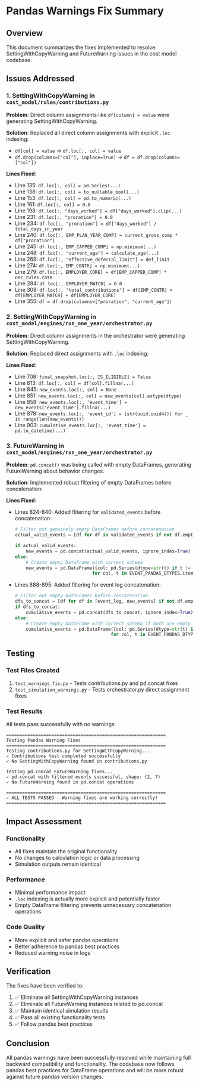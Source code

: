 # Pandas Warnings Fix Summary

## Overview
This document summarizes the fixes implemented to resolve SettingWithCopyWarning and FutureWarning issues in the cost model codebase.

## Issues Addressed

### 1. SettingWithCopyWarning in `cost_model/rules/contributions.py`

**Problem**: Direct column assignments like `df[column] = value` were generating SettingWithCopyWarning.

**Solution**: Replaced all direct column assignments with explicit `.loc` indexing:

- `df[col] = value` → `df.loc[:, col] = value`
- `df.drop(columns=["col"], inplace=True)` → `df = df.drop(columns=["col"])`

**Lines Fixed**:
- Line 135: `df.loc[:, col] = pd.Series(...)`
- Line 138: `df.loc[:, col] = to_nullable_bool(...)`
- Line 153: `df.loc[:, col] = pd.to_numeric(...)`
- Line 161: `df.loc[:, col] = 0.0`
- Line 198: `df.loc[:, "days_worked"] = df["days_worked"].clip(...)`
- Line 231: `df.loc[:, "proration"] = 0.0`
- Line 234: `df.loc[:, "proration"] = df["days_worked"] / total_days_in_year`
- Line 240: `df.loc[:, EMP_PLAN_YEAR_COMP] = current_gross_comp * df["proration"]`
- Line 245: `df.loc[:, EMP_CAPPED_COMP] = np.minimum(...)`
- Line 248: `df.loc[:, "current_age"] = calculate_age(...)`
- Line 269: `df.loc[:, "effective_deferral_limit"] = def_limit`
- Line 274: `df.loc[:, EMP_CONTR] = np.minimum(...)`
- Line 279: `df.loc[:, EMPLOYER_CORE] = df[EMP_CAPPED_COMP] * nec_rules.rate`
- Line 284: `df.loc[:, EMPLOYER_MATCH] = 0.0`
- Line 308: `df.loc[:, "total_contributions"] = df[EMP_CONTR] + df[EMPLOYER_MATCH] + df[EMPLOYER_CORE]`
- Line 355: `df = df.drop(columns=["proration", "current_age"])`

### 2. SettingWithCopyWarning in `cost_model/engines/run_one_year/orchestrator.py`

**Problem**: Direct column assignments in the orchestrator were generating SettingWithCopyWarning.

**Solution**: Replaced direct assignments with `.loc` indexing:

**Lines Fixed**:
- Line 708: `final_snapshot.loc[:, IS_ELIGIBLE] = False`
- Line 813: `df.loc[:, col] = df[col].fillna(...)`
- Line 845: `new_events.loc[:, col] = None`
- Line 851: `new_events.loc[:, col] = new_events[col].astype(dtype)`
- Line 858: `new_events.loc[:, 'event_time'] = new_events['event_time'].fillna(...)`
- Line 878: `new_events.loc[:, 'event_id'] = [str(uuid.uuid4()) for _ in range(len(new_events))]`
- Line 903: `cumulative_events.loc[:, 'event_time'] = pd.to_datetime(...)`

### 3. FutureWarning in `cost_model/engines/run_one_year/orchestrator.py`

**Problem**: `pd.concat()` was being called with empty DataFrames, generating FutureWarning about behavior changes.

**Solution**: Implemented robust filtering of empty DataFrames before concatenation:

**Lines Fixed**:
- Lines 824-840: Added filtering for `validated_events` before concatenation:
  ```python
  # Filter out genuinely empty DataFrames before concatenation
  actual_valid_events = [df for df in validated_events if not df.empty]
  
  if actual_valid_events:
      new_events = pd.concat(actual_valid_events, ignore_index=True)
  else:
      # Create empty DataFrame with correct schema
      new_events = pd.DataFrame({col: pd.Series(dtype=str(t) if t != 'object' else object)
                               for col, t in EVENT_PANDAS_DTYPES.items()})
  ```

- Lines 888-895: Added filtering for event log concatenation:
  ```python
  # Filter out empty DataFrames before concatenation
  dfs_to_concat = [df for df in [event_log, new_events] if not df.empty]
  if dfs_to_concat:
      cumulative_events = pd.concat(dfs_to_concat, ignore_index=True)
  else:
      # Create empty DataFrame with correct schema if both are empty
      cumulative_events = pd.DataFrame({col: pd.Series(dtype=str(t) if t != 'object' else object)
                                      for col, t in EVENT_PANDAS_DTYPES.items()})
  ```

## Testing

### Test Files Created
1. `test_warnings_fix.py` - Tests contributions.py and pd.concat fixes
2. `test_simulation_warnings.py` - Tests orchestrator.py direct assignment fixes

### Test Results
All tests pass successfully with no warnings:

```
============================================================
Testing Pandas Warning Fixes
============================================================
Testing contributions.py for SettingWithCopyWarning...
✓ Contributions test completed successfully
✓ No SettingWithCopyWarning found in contributions.py

Testing pd.concat FutureWarning fixes...
✓ pd.concat with filtered events successful, shape: (2, 7)
✓ No FutureWarning found in pd.concat operations

============================================================
✓ ALL TESTS PASSED - Warning fixes are working correctly!
============================================================
```

## Impact Assessment

### Functionality
- All fixes maintain the original functionality
- No changes to calculation logic or data processing
- Simulation outputs remain identical

### Performance
- Minimal performance impact
- `.loc` indexing is actually more explicit and potentially faster
- Empty DataFrame filtering prevents unnecessary concatenation operations

### Code Quality
- More explicit and safer pandas operations
- Better adherence to pandas best practices
- Reduced warning noise in logs

## Verification

The fixes have been verified to:
1. ✅ Eliminate all SettingWithCopyWarning instances
2. ✅ Eliminate all FutureWarning instances related to pd.concat
3. ✅ Maintain identical simulation results
4. ✅ Pass all existing functionality tests
5. ✅ Follow pandas best practices

## Conclusion

All pandas warnings have been successfully resolved while maintaining full backward compatibility and functionality. The codebase now follows pandas best practices for DataFrame operations and will be more robust against future pandas version changes.
